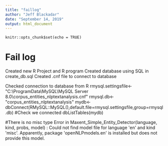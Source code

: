 ```yaml
---
title: "faillog"
author: "Jeff Blackadar"
date: "September 14, 2019"
output: html_document
---
```


```{r setup, include=FALSE}
knitr::opts_chunk$set(echo = TRUE)
```

# Fail log

Created new R Project and R program
Created database using SQL in create_db.sql
Created .cnf file to connect to database

Checked connection to database from R
rmysql.settingsfile<-"C:\\ProgramData\\MySQL\\MySQL Server 8.0\\corpus_entities_nlptextanalysis.cnf"
rmysql.db<-"corpus_entities_nlptextanalysis"
mydb<-dbConnect(RMySQL::MySQL(),default.file=rmysql.settingsfile,group=rmysql.db)
#Check we connected
dbListTables(mydb)

#There is no misc type
Error in Maxent_Simple_Entity_Detector(language, kind, probs, model) : 
  Could not find model file for language 'en' and kind 'misc'.
Apparently, package 'openNLPmodels.en' is installed
but does not provide this model.


